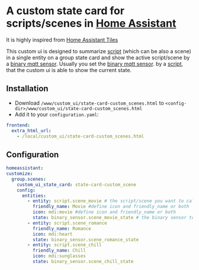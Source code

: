 # A custom state card for scripts/scenes in [Home Assistant](https://home-assistant.io)

It is highly inspired from [Home Assistant Tiles](https://github.com/c727/home-assistant-tiles)

This custom ui is designed to summarize [script](https://home-assistant.io/components/script/) (which can be also a scene) in a single entity on a group state card and show the active script/scene by a [binary mqtt sensor](https://home-assistant.io/components/binary_sensor.mqtt/).
Usually you set the [binary mqtt sensor](https://home-assistant.io/components/binary_sensor.mqtt/). by a [script](https://home-assistant.io/components/script/), that the custom ui is able to show the current state. 

## Installation
* Download `/www/custom_ui/state-card-custom_scenes.html` to `<config-dir>/www/custom_ui/state-card-custom_scenes.html`
* Add it to your `configuration.yaml`:
```yaml
frontend:
  extra_html_url:
    - /local/custom_ui/state-card-custom_scenes.html
```

## Configuration
```yaml
homeassistant:
customize:
  group.scenes:
    custom_ui_state_card: state-card-custom_scene
    config:
      entities:
        - entity: script.scene_movie # the script/scene you want to call
          friendly_name: Movie #define icon and friendly_name or both
          icon: mdi:movie #define icon and friendly_name or both
          state: binary_sensor.scene_movie_state # the binary sensor to determine the current state
        - entity: script.scene_romance
          friendly_name: Romance
          icon: mdi:heart
          state: binary_sensor.scene_romance_state
        - entity: script.scene_chill
          friendly_name: Chill
          icon: mdi:sunglasses
          state: binary_sensor.scene_chill_state
 ```
